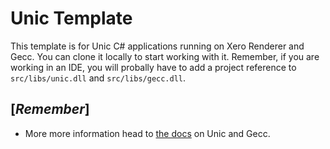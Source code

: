 # Unic Template
This template is for Unic C# applications running on Xero Renderer and Gecc. You can clone it locally to start working with it. Remember, if you are working in an IDE, you will probally have to add a project reference to ``src/libs/unic.dll`` and ``src/libs/gecc.dll``.

## [*Remember*]
* More more information head to [the docs](https://docs.fifly.org/unic/) on Unic and Gecc.
